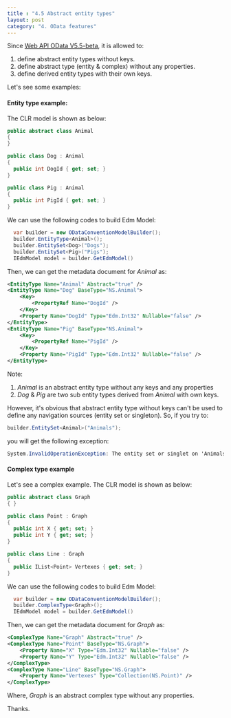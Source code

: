 ```yaml
---
title : "4.5 Abstract entity types"
layout: post
category: "4. OData features"
---
```


Since [Web API OData V5.5-beta](http://www.nuget.org/packages/Microsoft.AspNet.OData/5.5.0-beta), it is allowed to:

1. define abstract entity types without keys. 
2. define abstract type (entity & complex) without any properties.
3. define derived entity types with their own keys.

Let's see some examples:

#### Entity type example:

The CLR model is shown as below:
```C#
public abstract class Animal
{
}

public class Dog : Animal
{
  public int DogId { get; set; }
}

public class Pig : Animal
{
  public int PigId { get; set; }
}
```

We can use the following codes to build Edm Model:
```C#
  var builder = new ODataConventionModelBuilder();
  builder.EntityType<Animal>();
  builder.EntitySet<Dog>("Dogs");
  builder.EntitySet<Pig>("Pigs");
  IEdmModel model = builder.GetEdmModel()
```

Then, we can get the metadata document for *Animal* as:
```XML
<EntityType Name="Animal" Abstract="true" />
<EntityType Name="Dog" BaseType="NS.Animal">
    <Key>
        <PropertyRef Name="DogId" />
    </Key>
    <Property Name="DogId" Type="Edm.Int32" Nullable="false" />
</EntityType>
<EntityType Name="Pig" BaseType="NS.Animal">
    <Key>
        <PropertyRef Name="PigId" />
    </Key>
    <Property Name="PigId" Type="Edm.Int32" Nullable="false" />
</EntityType>
```

Note:
1. *Animal* is an abstract entity type without any keys and any properties
2. *Dog* & *Pig* are two sub entity types derived from *Animal* with own keys. 

However, it's obvious that abstract entity type without keys can't be used to define any navigation sources (entity set or singleton). 
So, if you try to:
```C#
builder.EntitySet<Animal>("Animals");
```

you will get the following exception:
```C#
System.InvalidOperationException: The entity set or singlet on 'Animals' is based on type 'NS.Animal' that has no keys defined.
```

#### Complex type example

Let's see a complex example. The CLR model is shown as below:

```C#
public abstract class Graph
{ }

public class Point : Graph
{
  public int X { get; set; }
  public int Y { get; set; }
}

public class Line : Graph
{
  public IList<Point> Vertexes { get; set; }
}
```    
We can use the following codes to build Edm Model:
```C#
  var builder = new ODataConventionModelBuilder();
  builder.ComplexType<Graph>();
  IEdmModel model = builder.GetEdmModel()
```

Then, we can get the metadata document for *Graph* as:
```XML
<ComplexType Name="Graph" Abstract="true" />
<ComplexType Name="Point" BaseType="NS.Graph">
    <Property Name="X" Type="Edm.Int32" Nullable="false" />
    <Property Name="Y" Type="Edm.Int32" Nullable="false" />
</ComplexType>
<ComplexType Name="Line" BaseType="NS.Graph">
    <Property Name="Vertexes" Type="Collection(NS.Point)" />
</ComplexType>
```

Where, *Graph* is an abstract complex type without any properties.      

Thanks.
